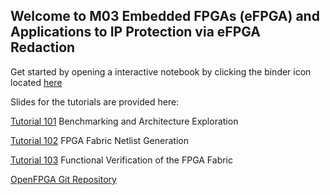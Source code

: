 ## Welcome to M03 Embedded FPGAs (eFPGA) and Applications to IP Protection via eFPGA Redaction

Get started by opening a interactive notebook by clicking the binder icon located [here](https://mybinder.org/v2/gh/lnis-uofu/OpenFPGA/master?urlpath=vscode)

Slides for the tutorials are provided here:

[Tutorial 101](https://github.com/lnis-uofu/OpenFPGA_tutorials/blob/main/DATE23/slides/openfpga_tutorial_101.pdf) Benchmarking and Architecture Exploration

[Tutorial 102](https://github.com/lnis-uofu/OpenFPGA_tutorials/blob/main/DATE23/slides/openfpga_tutorial_102.pdf) FPGA Fabric Netlist Generation

[Tutorial 103](https://github.com/lnis-uofu/OpenFPGA_tutorials/blob/main/DATE23/slides/openfpga_tutorial_103.pdf) Functional Verification of the FPGA Fabric

[OpenFPGA Git Repository](https://github.com/lnis-uofu/OpenFPGA)

